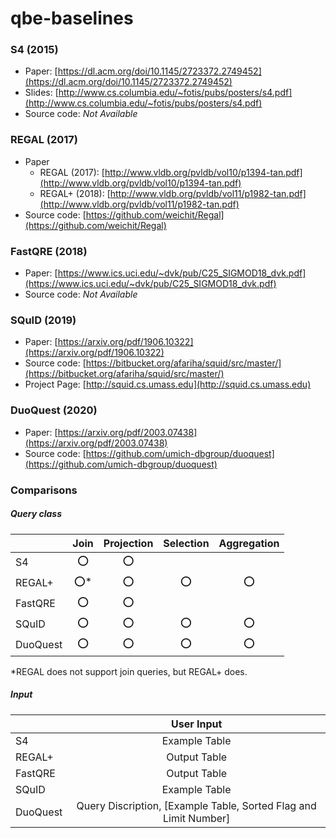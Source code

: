 # qbe-baselines



### S4 (2015)

- Paper: [https://dl.acm.org/doi/10.1145/2723372.2749452](https://dl.acm.org/doi/10.1145/2723372.2749452)
- Slides: [http://www.cs.columbia.edu/~fotis/pubs/posters/s4.pdf](http://www.cs.columbia.edu/~fotis/pubs/posters/s4.pdf)
- Source code: *Not Available*





### REGAL (2017)

- Paper
  - REGAL (2017): [http://www.vldb.org/pvldb/vol10/p1394-tan.pdf](http://www.vldb.org/pvldb/vol10/p1394-tan.pdf)
  - REGAL+ (2018): [http://www.vldb.org/pvldb/vol11/p1982-tan.pdf](http://www.vldb.org/pvldb/vol11/p1982-tan.pdf)
- Source code: [https://github.com/weichit/Regal](https://github.com/weichit/Regal)





### FastQRE (2018)

- Paper: [https://www.ics.uci.edu/~dvk/pub/C25_SIGMOD18_dvk.pdf](https://www.ics.uci.edu/~dvk/pub/C25_SIGMOD18_dvk.pdf)
- Source code: *Not Available*





### SQuID (2019)

- Paper: [https://arxiv.org/pdf/1906.10322](https://arxiv.org/pdf/1906.10322)
- Source code: [https://bitbucket.org/afariha/squid/src/master/](https://bitbucket.org/afariha/squid/src/master/)
- Project Page: [http://squid.cs.umass.edu](http://squid.cs.umass.edu)





### DuoQuest (2020)

- Paper: [https://arxiv.org/pdf/2003.07438](https://arxiv.org/pdf/2003.07438)
- Source code: [https://github.com/umich-dbgroup/duoquest](https://github.com/umich-dbgroup/duoquest)





### Comparisons

##### Query class

|          | Join | Projection | Selection | Aggregation |
| -------- | :--: | :--------: | :-------: | :---------: |
| S4       |  ⭕️   |     ⭕️      |           |             |
| REGAL+   |  ⭕️*  |     ⭕️      |     ⭕️     |      ⭕️      |
| FastQRE  |  ⭕️   |     ⭕️      |           |             |
| SQuID    |  ⭕️   |     ⭕️      |     ⭕️     |      ⭕️      |
| DuoQuest |  ⭕️   |     ⭕️      |     ⭕️     |      ⭕️      |

*REGAL does not support join queries, but REGAL+ does.



##### Input

|          |                          User Input                          |
| -------- | :----------------------------------------------------------: |
| S4       |                        Example Table                         |
| REGAL+   |                         Output Table                         |
| FastQRE  |                         Output Table                         |
| SQuID    |                        Example Table                         |
| DuoQuest | Query Discription, [Example Table, Sorted Flag and Limit Number] |





